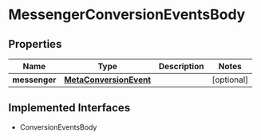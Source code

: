 

# MessengerConversionEventsBody

## Properties

Name | Type | Description | Notes
------------ | ------------- | ------------- | -------------
**messenger** | [**MetaConversionEvent**](MetaConversionEvent.md) |  |  [optional]


## Implemented Interfaces

* ConversionEventsBody


